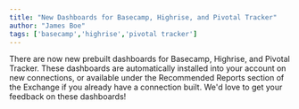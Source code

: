 ```yaml
---
title: "New Dashboards for Basecamp, Highrise, and Pivotal Tracker"
author: "James Boe"
tags: ['basecamp','highrise','pivotal tracker']
---
```

There are now new prebuilt dashboards for Basecamp, Highrise, and Pivotal Tracker.<!--more--> These dashboards are automatically installed into your account on new connections, or available under the Recommended Reports section of the Exchange if you already have a connection built. We'd love to get your feedback on these dashboards!